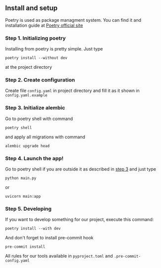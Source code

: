 ## Install and setup
Poetry is used as package managment system. You can find it and installation guide at [Poetry official site](https://python-poetry.org/docs/)

### Step 1. Initializing poetry
Installing from poetry is pretty simple. Just type
```
poetry install --without dev
```
at the project directory

### Step 2. Create configuration
Create file `config.yaml` in project directory and fill it as it shown in `config.yaml.example`

### Step 3. Initialize alembic
Go to poetry shell with command
```
poetry shell
```
and apply all migrations with command
```
alembic upgrade head
```

### Step 4. Launch the app!
Go to poetry shell if you are outside it as described in [step 3](#step-3-initialize-alembic)
and just type
```
python main.py
```
or
```
uvicorn main:app
```

### Step 5. Developing
If you want to develop something for our project, execute this command:
```
poetry install --with dev
```
And don't forget to install pre-commit hook
```
pre-commit install
```
All rules for our tools available in `pyproject.toml` and `.pre-commit-config.yaml`